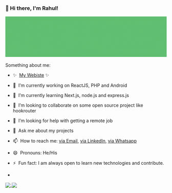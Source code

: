 ### 👋 Hi there, I'm Rahul! 

![banner image](https://raw.githubusercontent.com/ice-rahul/ice-rahul/main/assets/image/bannerImage.gif)

Something about me:

- ✨ &nbsp;[My Webiste](https://ice-rahul.github.io) ✨ 

- 🔭 &nbsp;I’m currently working on ReactJS, PHP and Android

- 🌱 &nbsp;I’m currently learning Next.js, node.js and express.js

- 👯 &nbsp;I’m looking to collaborate on some open source project like hookrouter

- 🤔 &nbsp;I’m looking for help with getting a remote job

- 💬 &nbsp;Ask me about my projects

- 📫 &nbsp;How to reach me: [via Email](meet4g@gmail.com), [via LinkedIn](https://www.linkedin.com/in/rahul-agrawal-b6868887/), [via Whatsapp](https://api.whatsapp.com/send?phone=919691078419&text=I%20just%20found%20you%20on%20GitHub!)

- 😄 &nbsp;Pronouns: He/His

- ⚡ &nbsp;Fun fact: I am always open to learn new technologies and contribute.
- 
<a href="https://github-readme-stats.vercel.app/api?username=ice-rahul&show_icons=true&count_private=true&theme=radical">
  <img align="center" src="https://github-readme-stats.vercel.app/api?username=ice-rahul&show_icons=true&count_private=true&theme=radical" width="50%" />
</a>

<a href="https://github-readme-stats.vercel.app/api/top-langs/?username=ice-rahul&count_private=true&theme=radical&layout=compact">
  <img align="center" src="https://github-readme-stats.vercel.app/api/top-langs/?username=ice-rahul&count_private=true&theme=radical&layout=compact" width="42%" />
</a>
